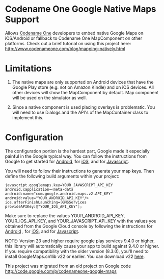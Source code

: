 # Codename One Google Native Maps Support

Allows [Codename One](https://www.codenameone.com/) developers to embed native Google Maps on iOS/Android or
fallback to Codename One MapComponent on other platforms.
Check out a brief tutorial on using this project here:
http://www.codenameone.com/blog/mapping-natively.html

# Limitations
1. The native maps are only supported on Android devices that have the Google Play store (e.g. not on Amazon Kindle)
and on iOS devices. All other devices will show the MapComponent by default.
Map component will be used on the simulator as well.

2. Since a native component is used placing overlays is problematic. You will need to use Dialogs and the API's of the MapContainer class to implement this.

# Configuration
The configuration portion is the hardest part, Google made it especially painful in the Google typical way.
You can follow the instructions from Google to get started for [Android](https://developers.google.com/maps/documentation/android/start), for [iOS](https://developers.google.com/maps/documentation/ios/start/), and
for [Javascript](https://developers.google.com/maps/documentation/javascript/).

You will need to follow their instructions to generate your map keys. Then define the following build arguments
within your project:

```
javascript.googlemaps.key=YOUR_JAVASCRIPT_API_KEY
android.xapplication=<meta-data android:name="com.google.android.maps.v2.API_KEY" android:value="YOUR_ANDROID_API_KEY"/>
ios.afterFinishLaunching=[GMSServices provideAPIKey:@"YOUR_IOS_API_KEY"];
```

Make sure to replace the values YOUR_ANDROID_API_KEY, YOUR_IOS_API_KEY, and YOUR_JAVASCRIPT_API_KEY with the values you
obtained from the Google Cloud console by following the instructions for [Android](https://developers.google.com/maps/documentation/android/start)
, for [iOS](https://developers.google.com/maps/documentation/ios/start/), and for [Javascript](https://developers.google.com/maps/documentation/javascript/).

NOTE: Version 23 and higher require google play services 9.4.0 or higher, this library will automatically cause your app to build against 9.4.0 or higher.  If you require compatibility with the older version (8.3.0), you'll need to install GoogleMaps.cn1lib v22 or earlier.  You can download v22 [here](https://github.com/codenameone/codenameone-google-maps/releases/tag/v22).

This project was migrated from an old project on Google code http://code.google.com/p/codenameone-google-maps
